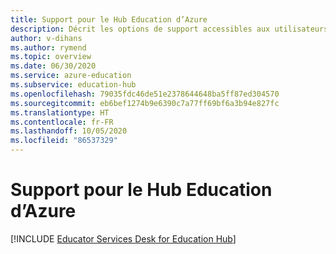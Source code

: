 ```yaml
---
title: Support pour le Hub Education d’Azure
description: Décrit les options de support accessibles aux utilisateurs du Hub Education d’Azure.
author: v-dihans
ms.author: rymend
ms.topic: overview
ms.date: 06/30/2020
ms.service: azure-education
ms.subservice: education-hub
ms.openlocfilehash: 79035fdc46de51e2378644648ba5ff87ed304570
ms.sourcegitcommit: eb6bef1274b9e6390c7a77ff69bf6a3b94e827fc
ms.translationtype: HT
ms.contentlocale: fr-FR
ms.lasthandoff: 10/05/2020
ms.locfileid: "86537329"
---
```

# <a name="support-for-the-azure-education-hub"></a>Support pour le Hub Education d’Azure

[!INCLUDE [Educator Services Desk for Education Hub](../../includes/edu-hub-service-desk.md)]
